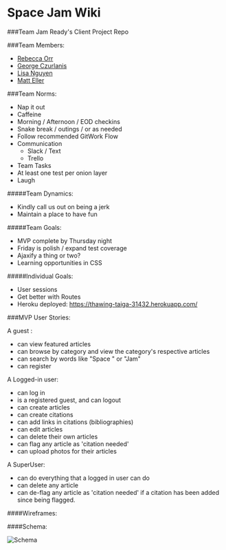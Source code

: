 # Space Jam Wiki

###Team Jam Ready's Client Project Repo

###Team Members:

- [Rebecca Orr](https://github.com/rreorr)
- [George Czurlanis](https://github.com/georgecode)
- [Lisa Nguyen](https://github.com/lisaofalltrades)
- [Matt Eller](https://github.com/mattheweller)

###Team Norms:

- Nap it out
- Caffeine
- Morning / Afternoon / EOD checkins
- Snake break / outings / or as needed
- Follow recommended GitWork Flow
- Communication
    - Slack / Text
    - Trello
- Team Tasks
- At least one test per onion layer
- Laugh

#####Team Dynamics:

- Kindly call us out on being a jerk
- Maintain a place to have fun

#####Team Goals:

- MVP complete by Thursday night
- Friday is polish / expand test coverage
- Ajaxify a thing or two?
- Learning opportunities in CSS

#####Individual Goals:

- User sessions
- Get better with Routes
- Heroku deployed: https://thawing-taiga-31432.herokuapp.com/

###MVP User Stories:

A guest :
- can view featured articles
- can browse by category and view the category's respective articles
- can search by words like "Space " or "Jam"
- can register

A Logged-in user:
- can log in
- is a registered guest, and can logout
- can create articles
- can create citations
- can add links in citations (bibliographies)
- can edit articles
- can delete their own articles
- can flag any article as 'citation needed'
- can upload photos for their articles

A SuperUser:
- can do everything that a logged in user can do
- can delete any article
- can de-flag any article as 'citation needed' if a citation has been added since being flagged.

####Wireframes:

####Schema:

![Schema](https://raw.githubusercontent.com/sf-squirrels-2017/Team-Jam-Ready-Space-Jam-Wiki/master/Schema.png)
